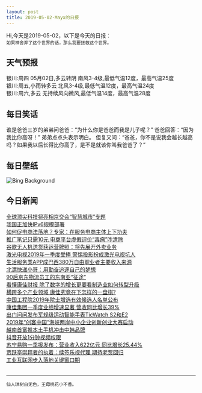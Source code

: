 ```yaml
---
layout: post
title: 2019-05-02-Mayx的日报
---
```


Hi,今天是2019-05-02，以下是今天的日报：<br><small>
如果神舍弃了这个世界的话，那么我要拯救这个世界。</small><!--more-->
## 天气预报
银川:周四 05月02日,多云转阴 南风3-4级,最低气温12度，最高气温25度<br>银川:周五,小雨转多云 北风3-4级,最低气温12度，最高气温24度<br>银川:周六,多云 无持续风向微风,最低气温14度，最高气温28度
## 每日笑话
谁是爸爸三岁的弟弟问爸爸：“为什么你是爸爸而我是儿子呢？” 爸爸回答：“因为我比你高呀！” 弟弟点点头表示明白。 但复又问：“爸爸，你不是说我会越长越高吗？如果我以后长得比你高了，是不是就该你叫我爸爸了？”
## 每日壁纸
![Bing Background](https://cn.bing.com/th?id=OHR.WisteriaTunnel_EN-US5042367365_1920x1080.jpg&rf=LaDigue_1920x1080.jpg&pid=hp "Wisteria blooms at Kawachi Fuji Gardens in Kitakyushu, Japan (© Wibowo Rusli/Alamy)")
## 今日新闻

[全球顶尖科技将亮相京交会“智慧城市”专题](http://it.people.com.cn/n1/2019/0502/c1009-31061563.html)   
[我国正加快IPv6规模部署](http://it.people.com.cn/n1/2019/0501/c1009-31061078.html)   
[如何促电商法落地？专家：在服务电商主体上下功夫](http://it.people.com.cn/n1/2019/0501/c1009-31060896.html)   
[推广笔记只需10元 电商平台虚假评价“毒瘤”咋清除](http://it.people.com.cn/n1/2019/0501/c1009-31060897.html)   
[谷歌无人机送货获运营牌照：将先展开外卖业务](http://it.people.com.cn/n1/2019/0430/c1009-31060667.html)   
[激光电视2019年一季度受捧 警惕投影扮成激光电视坑人](http://it.people.com.cn/n1/2019/0430/c1009-31060631.html)   
[生活服务类APP成巴西380万自由职业者主要收入来源](http://it.people.com.cn/n1/2019/0430/c1009-31060638.html)   
[北漂快递小哥：用勤奋追逐自己的梦想](http://it.people.com.cn/n1/2019/0430/c1009-31060622.html)   
[90后京东物流员工的东南亚“征途”](http://it.people.com.cn/n1/2019/0430/c1009-31060525.html)   
[看懂康佳财报 除了数字的增长更要看制造业如何转型升级](http://it.people.com.cn/n1/2019/0430/c1009-31059879.html)   
[横跨多个产业领域 康佳究竟在下怎样的一盘棋?](http://it.people.com.cn/n1/2019/0430/c1009-31059858.html)   
[中国工程院2019年院士增选有效候选人名单公布](http://it.people.com.cn/n1/2019/0430/c1009-31060433.html)   
[康佳集团一季度业绩增速显著 营收同比增长39%](http://it.people.com.cn/n1/2019/0430/c1009-31059867.html)   
[出门问问发布军规级运动智能手表TicWatch S2和E2](http://it.people.com.cn/n1/2019/0430/c1009-31060348.html)   
[2019年“创客中国”海峡两岸中小企业创新创业大赛启动](http://it.people.com.cn/n1/2019/0430/c1009-31060320.html)   
[越南首富推本土手机冲击中韩品牌](http://it.people.com.cn/n1/2019/0430/c1009-31060326.html)   
[抖音开放1分钟视频权限](http://it.people.com.cn/n1/2019/0430/c1009-31060226.html)   
[苏宁易购一季报发布：营业收入622亿元 同比增长25.44%](http://it.people.com.cn/n1/2019/0430/c1009-31059831.html)   
[贾跃亭崇拜者的执着：续签乐视代理 期待老贾回归](http://it.people.com.cn/n1/2019/0430/c1009-31058888.html)   
[工业互联网步入落地关键窗口期](http://it.people.com.cn/n1/2019/0430/c1009-31058836.html)   
<br />

***

<small>仙人琪树白无色，王母桃花小不香。</small>
